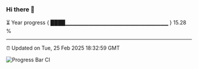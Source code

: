 ### Hi there 👋

⏳ Year progress { ████▁▁▁▁▁▁▁▁▁▁▁▁▁▁▁▁▁▁▁▁▁▁▁▁▁▁ } 15.28 %

---

⏰ Updated on Tue, 25 Feb 2025 18:32:59 GMT

![Progress Bar CI](https://github.com/DhruviPatel157/GitHub-Actions-Demo/workflows/Progress%20Bar%20CI/badge.svg)

